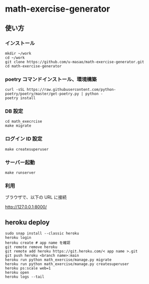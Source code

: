 # math-exercise-generator

## 使い方

### インストール

```
mkdir ~/work
cd ~/work
git clone https://github.com/u-masao/math-exercise-generator.git
cd math-exercise-generator
```

### poetry コマンドインストール、環境構築

```
curl -sSL https://raw.githubusercontent.com/python-poetry/poetry/master/get-poetry.py | python -
poetry install
```

### DB 設定

```
cd math_execrcise
make migrate
```

### ログイン ID 設定

```
make createsuperuser
```

### サーバー起動

```
make runserver
```

### 利用

ブラウザで、以下の URL に接続

http://127.0.0.1:8000/



## heroku deploy


```
sudo snap install --classic heroku
heroku login
heroku create # app name を確認
git remote remove heroku
git remote add heroku https://git.heroku.com/< app name >.git
git push heroku <branch name>:main
heroku run python math_exercise/manage.py migrate
heroku run python math_exercise/manage.py createsuperuser
heroku ps:scale web=1
heroku open
heroku logs --tail
```

